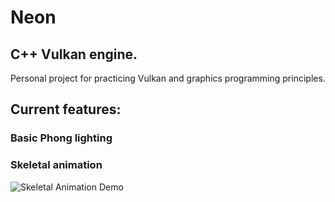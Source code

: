 # Neon
## C++ Vulkan engine.

Personal project for practicing Vulkan and graphics programming principles.

## Current features:
### Basic Phong lighting<br/>

### Skeletal animation<br/>
![Skeletal Animation Demo](resources/skeletalAnimation.gif)<br/>
